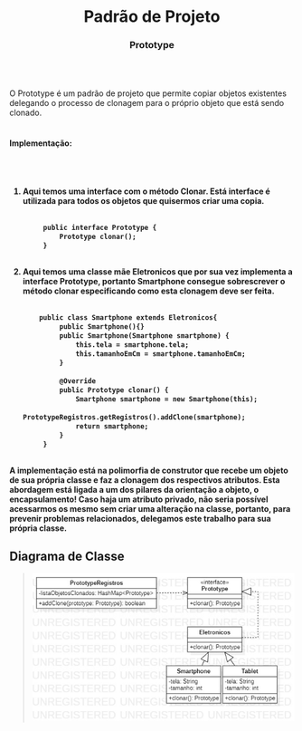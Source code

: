 <h1 align="center">Padrão de Projeto</h1>
 <h3 align="center">Prototype</h3>
<br>
<br>
<br>
O Prototype é um padrão de projeto que permite copiar objetos existentes delegando o processo de clonagem para o próprio objeto que está sendo clonado.
<br><br>
    <h4 align="left">Implementação:<h4>
<br><br>

1. Aqui temos uma interface com o método Clonar. Está interface é utilizada para todos os objetos que quisermos criar uma copia.
    <pre><code> 
        public interface Prototype {
            Prototype clonar();
        }
    </code></pre>

2. Aqui temos uma classe mãe Eletronicos que por sua vez implementa a interface Prototype, portanto Smartphone consegue sobrescrever o método clonar especificando como esta clonagem deve ser feita. 
    <pre><code> 
       public class Smartphone extends Eletronicos{
            public Smartphone(){}
            public Smartphone(Smartphone smartphone) {
                this.tela = smartphone.tela;
                this.tamanhoEmCm = smartphone.tamanhoEmCm;
            }

            @Override
            public Prototype clonar() {
                Smartphone smartphone = new Smartphone(this);
                PrototypeRegistros.getRegistros().addClone(smartphone);
                return smartphone;
            }
        }
    </code></pre>
<p>A implementação está na polimorfia de construtor que recebe um objeto de sua própria classe e faz a clonagem dos respectivos atributos. Esta abordagem está ligada a um dos pilares da orientação a objeto, o encapsulamento! Caso haja um atributo privado, não seria possível acessarmos os mesmo sem criar uma alteração na classe, portanto, para prevenir problemas relacionados, delegamos este trabalho para sua própria classe.</p>
<h2>Diagrama de Classe</h2>

>![Diagrama de Classe](Main.jpg)